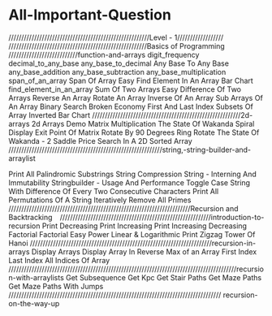 # All-Important-Question
///////////////////////////////////////////////////////Level - 1//////////////////
//////////////////////////////////////////////////////Basics of Programming
         ///////////////////////////function-and-arrays
digit_frequency
 decimal_to_any_base
 any_base_to_decimal
 Any Base To Any Base
 any_base_addition
 any_base_subtraction
 any_base_multiplication
 span_of_an_array
 Span Of Array Easy
 Find Element In An Array
 Bar Chart
 find_element_in_an_array
 Sum Of Two Arrays Easy
 Difference Of Two Arrays
 Reverse An Array
 Rotate An Array
 Inverse Of An Array
 Sub Arrays Of An Array
 Binary Search
 Broken Economy
 First And Last Index
 Subsets Of Array
 Inverted Bar Chart
 //////////////////////////////////////////////////////////2d-arrays
 2d Arrays Demo
 Matrix Multiplication
 The State Of Wakanda 
 Spiral Display
 Exit Point Of Matrix
 Rotate By 90 Degrees
 Ring Rotate
 The State Of Wakanda - 2
 Saddle Price
 Search In A 2D Sorted Array
 ////////////////////////////////////////////////////////////string,-string-builder-and-arraylist
 
 Print All Palindromic Substrings 
 String Compression
 String - Interning And Immutability
 Stringbuilder - Usage And Performance
 Toggle Case 
 String With Difference Of Every Two Consecutive Characters 
 Print All Permutations Of A String Iteratively
 Remove All Primes
 ///////////////////////////////////////////////////////////////////////Recursion and Backtracking  
///////////////////////////////////////////////////////////introduction-to-recursion
 Print Decreasing
 Print Increasing
 Print Increasing Decreasing
 Factorial
 Factorial Easy
 Power Linear & Logarithmic
 Print Zigzag
 Tower Of Hanoi
 ///////////////////////////////////////////////////////////////////////recursion-in-arrays
 Display Arrays
 Display Array In Reverse
 Max of an Array
 First Index
 Last Index
 All Indices Of Array 
 /////////////////////////////////////////////////////////////////////////////////////////recursion-with-arraylists
 Get Subsequence
 Get Kpc
 Get Stair Paths
 Get Maze Paths
 Get Maze Paths With Jumps
 /////////////////////////////////////////////////////////////////////////////////// recursion-on-the-way-up
 
 
 
 
 
 
 
